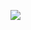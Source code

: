 ![](https://imgsa.baidu.com/forum/w%3D580/sign=00b5cd2a86d4b31cf03c94b3b7d7276f/4273602a2834349b4963b8ecc4ea15ce37d3bed5.jpg)
